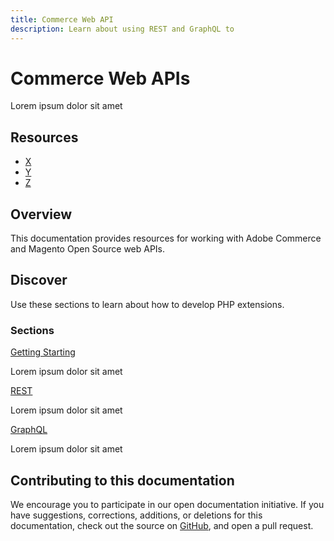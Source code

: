 ```yaml
---
title: Commerce Web API
description: Learn about using REST and GraphQL to 
---
```


<Hero slots="heading, text" background="rgb(244, 111, 37)"/>

# Commerce Web APIs

Lorem ipsum dolor sit amet

<Resources slots="heading, links"/>

## Resources

*  [X](https://developer.adobe.com)
*  [Y](https://developer.adobe.com)
*  [Z](https://developer.adobe.com)

## Overview

This documentation provides resources for working with Adobe Commerce and Magento Open Source web APIs.

## Discover

Use these sections to learn about how to develop PHP extensions.

<DiscoverBlock slots="heading, link, text"/>

### Sections

[Getting Starting](get-started/)

Lorem ipsum dolor sit amet

<DiscoverBlock slots="link, text"/>

[REST](rest/)

Lorem ipsum dolor sit amet

<DiscoverBlock slots="link, text"/>

[GraphQL](graphql/)

Lorem ipsum dolor sit amet

## Contributing to this documentation

We encourage you to participate in our open documentation initiative. If you have suggestions, corrections, additions, or deletions for this documentation, check out the source on [GitHub](https://github.com/adobedocs/commerce-php), and open a pull request.
